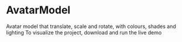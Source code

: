 # AvatarModel
Avatar model that translate, scale and rotate, with colours, shades and lighting
To visualize the project, download and run the live demo
